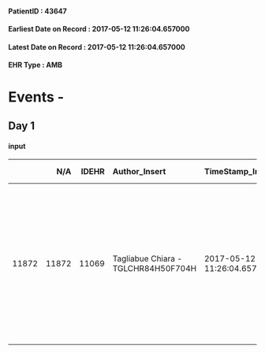 
#### PatientID : 43647
#### Earliest Date on Record : 2017-05-12 11:26:04.657000
#### Latest Date on Record : 2017-05-12 11:26:04.657000
#### EHR Type : AMB

# Events - 

## Day 1

#### input
|       |    N/A |   IDEHR | Author_Insert                       | TimeStamp_Insert           | EHRType   |   PatientID |   IDDigitalSignDocument | persone_vicine   |   Unnamed: 0_x.1 |   IDANAMNESI_SOCIALE | Patient   | FamigliaAltro   | Paziente_T   | FamigliaAltro_T   |   Non_Rilevabile_x.1 | Note_Non_Rilevabile_x.1   | opt_Problemi   | chk_contr_sintomi   | chk_competenza                                 | opt_paziente_a      | opt_famiglia_a   | opt_adeguatezza   | ds_note_ad                                                                                                                                                                           | opt_paziente_solo   | ds_note_con                                                                                                                                                                     | opt_presente_assente   | Presenza_minori   | Caregiver_principale   | opt_capacita     | opt_necessario   | opt_presente   | opt_risorse_ec   | opt_paziente_psi   | opt_Ins_vol   | opt_esenzione   | opt_inv_civile   |   invalidita_perc |   ds_codice_es | Needs     | Domestic partnership         | Fragility   | opt_disponibilita_f   | opt_indennita_acc   | opt_legge   | opt_famiglia_psi   | opt_disponibilit_paz   |
|------:|-------:|--------:|:------------------------------------|:---------------------------|:----------|------------:|------------------------:|:-----------------|-----------------:|---------------------:|:----------|:----------------|:-------------|:------------------|---------------------:|:--------------------------|:---------------|:--------------------|:-----------------------------------------------|:--------------------|:-----------------|:------------------|:-------------------------------------------------------------------------------------------------------------------------------------------------------------------------------------|:--------------------|:--------------------------------------------------------------------------------------------------------------------------------------------------------------------------------|:-----------------------|:------------------|:-----------------------|:-----------------|:-----------------|:---------------|:-----------------|:-------------------|:--------------|:----------------|:-----------------|------------------:|---------------:|:----------|:-----------------------------|:------------|:----------------------|:--------------------|:------------|:-------------------|:-----------------------|
| 11872 |  11872 |   11069 | Tagliabue Chiara - TGLCHR84H50F704H | 2017-05-12 11:26:04.657000 | AMB       |       43647 |                  746669 | N/A              |             6081 |                 3843 | Si#1      | Si#1            | No#0         | Si#1              |                    0 | NR                        | Si#1           | controllo sintomi#0 | competenza/capacit√† assistenziale caregiver#0 | Sovradimensionate#0 | Congruenti#1     | Da valutare#2     | La moglie e la figlia non sono sicure di essere in grado di occuparsi dell'assistenza, soprattutto per il coinvolgimento emotivo, potrebbe essere necessario un ricovero in hospice. | No#0                | Vive con la moglie Sabrina di 52 aa che lavora a tempo pieno e la figlia Jessica di 25 aa che lavora come educatrice. Nello stesso stabile abitano la suocera ed altri parenti. | Presente#1             | No#0              | wife                   | Incrementabile#1 | No#0             | No#0           | Adeguate#1       | No#0               | No#0          | Si#1            | Si#1             |               100 |             48 | Clinici#0 | Coniuge/Convivente#0;Figli#2 | psichica#2  | Da verificare#2       | No#0                | Si#1        | No#0               | Da verificare#2        |


